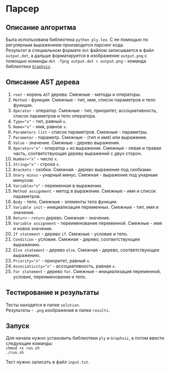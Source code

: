 # Парсер


## Описание алгоритма

Была использована библиотека `python ply.lex`. С ее помощью по регулярным выражением производится парсинг кода.  
Результат в специальном формате `dot` файлом записывается в файл `output.dot`, а дальше форматируется в изображение `output.png` с помощью команды `dot -Tpng output.dot > output.png` - команда библиотеки [`Graphviz`](https://graphviz.org/).


## Описание AST дерева

1) `root` - корень `AST` дерева. Смежные - методы и операторы.  
2) `Method` - функция. Смежные - тип, имя, список параметров и тело функции.  
3) `Operator` - оператор. Смежные - тип, приоритет, ассоциативность, список параметров и тело оператора.  
4) `Type="x"` - тип, равный `x`.  
5) `Name="x"` - имя, равное `x`.
6) `Parameters list` - список параметров. Смежные - параметры.  
7) `Parameter` - параметр. Смежные - (тип и имя) или выражение.  
8) `Value` - значение. Смежные - дерево выражения.  
9) `Operator="x"` - оператор `x` из выражения. Смежные - левая и правая часть, соответствующая дереву выражений с двух сторон.  
10) `Number="x"` - число `x`.  
11) `String="x"` - строка `x`.  
12) `Brackets` - скобки. Смежная - дерево выражение под скобками.  
13) `Unary minus` - унарный минус. Смежная - выражение под унарным минусом.  
14) `Variable="x"` - переменная в выражении.  
15) `Method assignment` - метод в выражении. Смежные - имя и список параметров.  
16) `Body` - тело. Смежные - элементы тела функции.  
17) `Variable init` - инициализация переменных. Смежные - тип, имя и значение.  
18) `Return` - `return` дерево. Смежная - значение.  
19) `Variable assignment` - переименование переменной. Смежные - имя и новое значение.  
20) `If statement` - дерево `if`. Смежные - условие и тело.  
21) `Condition` - условие. Смежная - дерево, соответствующее выражению.  
22) `Else statement` - дерево `else`. Смежная - дерево, соответствующее выражению.  
23) `Priority="x"` - приоритет, равный `x`.  
24) `Associativity="x"` - ассоциативность, равная `x`.  
25) `For statement` - дерево `for`. Смежные - инициализация переменной, условие, переименование и тело.  


## Тестирование и результаты

Тесты находятся в папке `solution`.  
Результаты - `.png` изображения в папке `results`.


## Запуск

Для начала нужно установить библиотеки `ply` и `Graphviz`, а потом ввести следующие команды:  
`chmod +x run.sh`  
`./run.sh`

Тест нужно записать в файл `input.txt`.
